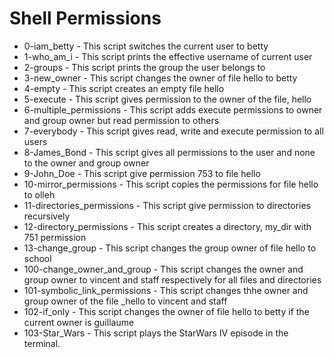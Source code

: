 # Shell Permissions
* 0-iam_betty - This script switches the current user to betty
* 1-who_am_i - This script prints the effective username of current user
* 2-groups - This script prints the group the user belongs to
* 3-new_owner - This script changes the owner of file hello to betty
* 4-empty - This script creates an empty file hello
* 5-execute - This script gives permission to the owner of the file, hello
* 6-multiple_permissions - This script adds execute permissions to owner and group owner but read permission to others
* 7-everybody - This script gives read, write and execute permission to all users
* 8-James_Bond - This script gives all permissions to the user and none to the owner and group owner
* 9-John_Doe - This script give permission 753 to file hello
* 10-mirror_permissions - This script copies the permissions for file hello to olleh
* 11-directories_permissions - This script give permission to directories recursively
* 12-directory_permissions - This script creates a directory, my_dir with 751 permission
* 13-change_group - This script changes the group owner of file hello to school
* 100-change_owner_and_group - This script changes the owner and group owner to vincent and staff respectively for all files and directories
* 101-symbolic_link_permissions - This script changes thhe owner and group owner of the file _hello to vincent and staff
* 102-if_only - This script changes the owner of file hello to betty if the current owner is guillaume
* 103-Star_Wars - This script plays the StarWars IV episode in the terminal.
